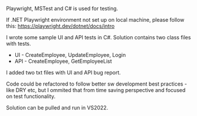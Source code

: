 Playwright, MSTest and C# is used for testing.

If .NET Playwright environment not set up on local machine, please follow this: https://playwright.dev/dotnet/docs/intro

I wrote some sample UI and API tests in C#. Solution contains two class files with tests.
* UI - CreateEmployee, UpdateEmployee, Login
* API - CreateEmployee, GetEmployeeList

I added two txt files with UI and API bug report.

Code could be refactored to follow better sw development best practices - like DRY etc, but I ommited that from time saving perspective and focused on test functionality.

Solution can be pulled and run in VS2022.


